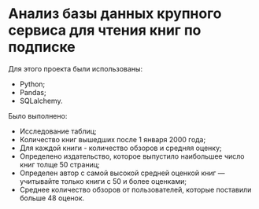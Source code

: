 # Анализ базы данных крупного сервиса для чтения книг по подписке
Для этого проекта были использованы:

 - Python;
 - Pandas;
 - SQLalchemy.

Было выполнено:
 - Исследование таблиц;
 - Количество книг вышедших после 1 января 2000 года;
 - Для каждой книги - количество обзоров и средняя оценку;
 - Определено издательство, которое выпустило наибольшее число книг толще 50 страниц;
 - Определен автор с самой высокой средней оценкой книг — учитывайте только книги с 50 и более оценками;
 - Среднее количество обзоров от пользователей, которые поставили больше 48 оценок.
